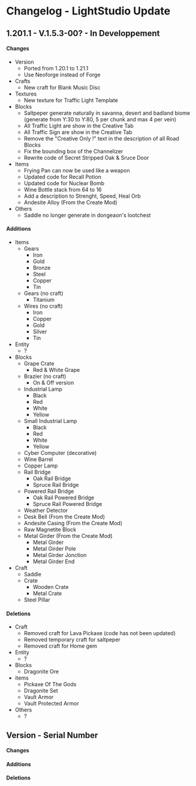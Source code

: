 # Changelog - LightStudio Update

## 1.201.1 -  V.1.5.3-00? - In Developpement

#### Changes
   - Version
      - Ported from 1.20.1 to 1.21.1
      - Use Neoforge instead of Forge
   - Crafts
      - New craft for Blank Music Disc
   - Textures
      - New texture for Traffic Light Template
   - Blocks
      - Saltpeper generate naturally in savanna, desert and badland biome (generate from Y:30 to Y:80, 5 per chunk and max 4 per vein)
      - All Traffic Light are show in the Creative Tab
      - All Traffic Sign are show in the Creative Tab
      - Remove the "Creative Only !" text in the description of all Road Blocks
      - Fix the bounding box of the Channelizer
      - Rewrite code of Secret Stripped Oak & Sruce Door
   - Items
      - Frying Pan can now be used like a weapon 
      - Updated code for Recall Potion
      - Updated code for Nuclear Bomb
      - Wine Bottle stack from 64 to 16
      - Add a description to Strenght, Speed, Heal Orb
      - Andesite Alloy (From the Create Mod)
   - Others
      - Saddle no longer generate in dongeaon's lootchest
#### Additions
   - Items
      - Gears
         - Iron
         - Gold
         - Bronze
         - Steel
         - Copper
         - Tin
      - Gears (no craft)
         - Titanium
      - Wires (no craft)
         - Iron
         - Copper
         - Gold
         - Silver
         - Tin
   - Entity
      - ?
   - Blocks
      - Grape Crate
         - Red & White Grape
      - Brazier (no craft)
         - On & Off version
      - Industrial Lamp
         - Black
         - Red
         - White
         - Yellow
      - Small Industrial Lamp
         - Black
         - Red
         - White
         - Yellow
      - Cyber Computer (decorative)
      - Wine Barrel
      - Copper Lamp
      - Rail Bridge
         - Oak Rail Bridge
         - Spruce Rail Bridge
      - Powered Rail Bridge
         - Oak Rail Powered Bridge
         - Spruce Rail Powered Bridge
      - Weather Detector
      - Desk Bell (From the Create Mod)
      - Andesite Casing (From the Create Mod)
      - Raw Magnetite Block
      - Metal Girder (From the Create Mod)
         - Metal Girder 
         - Metal Girder Pole
         - Metal Girder Jonction
         - Metal Girder End
   - Craft
      - Saddle
      - Crate
         - Wooden Crate
         - Metal Crate
      - Steel Pillar

#### Deletions
   - Craft
      - Removed craft for Lava Pickaxe (code has not been updated)
      - Removed temporary craft for saltpeper
      - Removed craft for Home gem
   - Entity   
      - ?
   - Blocks  
      - Dragonite Ore
   - items   
      - Pickaxe Of The Gods
      - Dragonite Set
      - Vault Armor
      - Vault Protected Armor
   - Others
      - ?

## Version -  Serial Number

#### Changes

#### Additions

#### Deletions